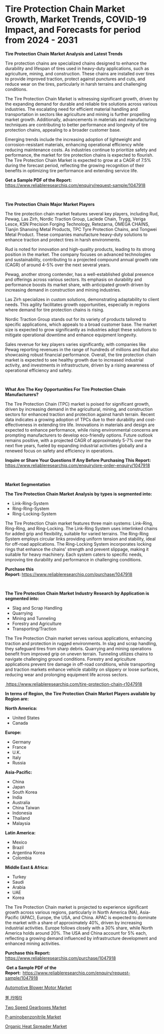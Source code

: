 <p><h1>Tire Protection Chain Market Growth, Market Trends, COVID-19 Impact, and Forecasts for period from 2024 - 2031</h1></p><p><strong>Tire Protection Chain Market Analysis and Latest Trends</strong></p>
<p><p>Tire protection chains are specialized chains designed to enhance the durability and lifespan of tires used in heavy-duty applications, such as agriculture, mining, and construction. These chains are installed over tires to provide improved traction, protect against punctures and cuts, and reduce wear on the tires, particularly in harsh terrains and challenging conditions.</p><p>The Tire Protection Chain Market is witnessing significant growth, driven by the expanding demand for durable and reliable tire solutions across various industries. The escalating need for efficient material handling and transportation in sectors like agriculture and mining is further propelling market growth. Additionally, advancements in materials and manufacturing techniques are contributing to better performance and longevity of tire protection chains, appealing to a broader customer base.</p><p>Emerging trends include the increasing adoption of lightweight and corrosion-resistant materials, enhancing operational efficiency while reducing maintenance costs. As industries continue to prioritize safety and performance, the market for tire protection chains is expected to flourish. The Tire Protection Chain Market is expected to grow at a CAGR of 7.5% during the forecast period, reflecting the growing recognition of their benefits in optimizing tire performance and extending service life.</p></p>
<p><strong>Get a Sample PDF of the Report:&nbsp;</strong> <a href="https://www.reliableresearchiq.com/enquiry/request-sample/1047918?utm_campaign=99&utm_medium=2&utm_source=Github&utm_content=ia&utm_term=02112024&utm_id=tire-protection-chain">https://www.reliableresearchiq.com/enquiry/request-sample/1047918</a></p>
<p>&nbsp;</p>
<p><strong>Tire Protection Chain Major Market Players</strong></p>
<p><p>The tire protection chain market features several key players, including Rud, Pewag, Las Zirh, Nordic Traction Group, Laclede Chain, Trygg, Veriga Lesce, KSN Precision Forging Technology, Retezarna, OMEGA CHAINS, Tianjin Shanxing Metal Products, TPC Tyre Protection Chains, and Tongwei Metal Product. These companies manufacture heavy-duty solutions to enhance traction and protect tires in harsh environments.</p><p>Rud is noted for innovation and high-quality products, leading to its strong position in the market. The company focuses on advanced technologies and sustainability, contributing to a projected compound annual growth rate (CAGR) of around 4-5% over the next several years.</p><p>Pewag, another strong contender, has a well-established global presence and offerings across various sectors. Its emphasis on durability and performance boosts its market share, with anticipated growth driven by increasing demand in construction and mining industries.</p><p>Las Zirh specializes in custom solutions, demonstrating adaptability to client needs. This agility facilitates growth opportunities, especially in regions where demand for tire protection chains is rising.</p><p>Nordic Traction Group stands out for its variety of products tailored to specific applications, which appeals to a broad customer base. The market size is expected to grow significantly as industries adopt these solutions to mitigate operational downtime and enhance equipment longevity.</p><p>Sales revenue for key players varies significantly, with companies like Pewag reporting revenues in the range of hundreds of millions and Rud also showcasing robust financial performance. Overall, the tire protection chain market is expected to see healthy growth due to increased industrial activity, and investments in infrastructure, driven by a rising awareness of operational efficiency and safety.</p></p>
<p>&nbsp;</p>
<p><strong>What Are The Key Opportunities For Tire Protection Chain Manufacturers?</strong></p>
<p><p>The Tire Protection Chain (TPC) market is poised for significant growth, driven by increasing demand in the agricultural, mining, and construction sectors for enhanced traction and protection against harsh terrain. Recent data indicates a growing adoption of TPCs due to their durability and cost-effectiveness in extending tire life. Innovations in materials and design are expected to enhance performance, while rising environmental concerns are prompting manufacturers to develop eco-friendly options. Future outlook remains positive, with a projected CAGR of approximately 5-7% over the next five years, fueled by expanding industrial activities globally and a renewed focus on safety and efficiency in operations.</p></p>
<p><strong>Inquire or Share Your Questions If Any Before Purchasing This Report:</strong> <a href="https://www.reliableresearchiq.com/enquiry/pre-order-enquiry/1047918?utm_campaign=99&utm_medium=2&utm_source=Github&utm_content=ia&utm_term=02112024&utm_id=tire-protection-chain">https://www.reliableresearchiq.com/enquiry/pre-order-enquiry/1047918</a></p>
<p>&nbsp;</p>
<p><strong>Market Segmentation</strong></p>
<p><strong>The Tire Protection Chain Market Analysis by types is segmented into:</strong></p>
<p><ul><li>Link-Ring-System</li><li>Ring-Ring-System</li><li>Ring-Locking-System</li></ul></p>
<p><p>The Tire Protection Chain market features three main systems: Link-Ring, Ring-Ring, and Ring-Locking. The Link-Ring System uses interlinked chains for added grip and flexibility, suitable for varied terrains. The Ring-Ring System employs circular links providing uniform tension and stability, ideal for off-road applications. The Ring-Locking System incorporates locking rings that enhance the chains' strength and prevent slippage, making it suitable for heavy machinery. Each system caters to specific needs, improving tire durability and performance in challenging conditions.</p></p>
<p><strong>Purchase this Report:&nbsp;</strong><a href="https://www.reliableresearchiq.com/purchase/1047918?utm_campaign=99&utm_medium=2&utm_source=Github&utm_content=ia&utm_term=02112024&utm_id=tire-protection-chain">https://www.reliableresearchiq.com/purchase/1047918</a></p>
<p>&nbsp;</p>
<p><strong>The Tire Protection Chain Market Industry Research by Application is segmented into:</strong></p>
<p><ul><li>Slag and Scrap Handling</li><li>Quarrying</li><li>Mining and Tunneling</li><li>Forestry and Agriculture</li><li>Transporting/Traction</li></ul></p>
<p><p>The Tire Protection Chain market serves various applications, enhancing traction and protection in rugged environments. In slag and scrap handling, they safeguard tires from sharp debris. Quarrying and mining operations benefit from improved grip on uneven terrain. Tunneling utilizes chains to navigate challenging ground conditions. Forestry and agriculture applications prevent tire damage in off-road conditions, while transporting and traction markets enhance vehicle stability on slippery or loose surfaces, reducing wear and prolonging equipment life across sectors.</p></p>
<p><a href="https://www.reliableresearchiq.com/tire-protection-chain-r1047918?utm_campaign=99&utm_medium=2&utm_source=Github&utm_content=ia&utm_term=02112024&utm_id=tire-protection-chain">&nbsp;https://www.reliableresearchiq.com/tire-protection-chain-r1047918</a></p>
<p><strong>In terms of Region, the Tire Protection Chain Market Players available by Region are:</strong></p>
<p>
    <p> <strong> North America: </strong>
        <ul>
            <li>United States</li>
            <li>Canada</li>
        </ul>
        </p> 
    <p> <strong> Europe: </strong>
        <ul>
            <li>Germany</li>
            <li>France</li>
            <li>U.K.</li>
            <li>Italy</li>
            <li>Russia</li>
        </ul>
        </p> 
    <p> <strong> Asia-Pacific: </strong>
        <ul>
            <li>China</li>
            <li>Japan</li>
            <li>South Korea</li>
            <li>India</li>
            <li>Australia</li>
            <li>China Taiwan</li>
            <li>Indonesia</li>
            <li>Thailand</li>
            <li>Malaysia</li>
        </ul>
        </p> 
    <p> <strong> Latin America: </strong>
        <ul>
            <li>Mexico</li>
            <li>Brazil</li>
            <li>Argentina Korea</li>
            <li>Colombia</li>
        </ul>
        </p> 
    <p> <strong> Middle East & Africa: </strong>
        <ul>
            <li>Turkey</li>
            <li>Saudi</li>
            <li>Arabia</li>
            <li>UAE</li>
            <li>Korea</li>
        </ul>
    </p>
    </p>
<p><p>The Tire Protection Chain market is projected to experience significant growth across various regions, particularly in North America (NA), Asia-Pacific (APAC), Europe, the USA, and China. APAC is expected to dominate the market with a share of approximately 40%, driven by increasing industrial activities. Europe follows closely with a 30% share, while North America holds around 20%. The USA and China account for 5% each, reflecting a growing demand influenced by infrastructure development and enhanced mining activities.</p></p>
<p><strong>Purchase this Report: </strong><a href="https://www.reliableresearchiq.com/purchase/1047918?utm_campaign=99&utm_medium=2&utm_source=Github&utm_content=ia&utm_term=02112024&utm_id=tire-protection-chain">https://www.reliableresearchiq.com/purchase/1047918</a></p>
<p>&nbsp;<strong>Get a Sample PDF of the Report:&nbsp;&nbsp;</strong><a href="https://www.reliableresearchiq.com/enquiry/request-sample/1047918?utm_campaign=99&utm_medium=2&utm_source=Github&utm_content=ia&utm_term=02112024&utm_id=tire-protection-chain">https://www.reliableresearchiq.com/enquiry/request-sample/1047918</a></p>
<p><strong></strong></p>
<p><p><a href="https://github.com/anidillnagatat/Market-Research-Report-List-1/blob/main/automotive-blower-motor-market.md?utm_campaign=99&utm_medium=2&utm_source=Github&utm_content=ia&utm_term=02112024&utm_id=tire-protection-chain">Automotive Blower Motor Market</a></p><p><a href="https://github.com/sougarounis/Market-Research-Report-List-6/blob/main/759256721847.md?utm_campaign=99&utm_medium=2&utm_source=Github&utm_content=ia&utm_term=02112024&utm_id=tire-protection-chain">볼 카메라</a></p><p><a href="https://github.com/danyelltzmol/Market-Research-Report-List-1/blob/main/two-speed-gearboxes-market.md?utm_campaign=99&utm_medium=2&utm_source=Github&utm_content=ia&utm_term=02112024&utm_id=tire-protection-chain">Two Speed Gearboxes Market</a></p><p><a href="https://www.linkedin.com/pulse/p-aminobenzonitrile-market-global-insights-regional-mmc5e?utm_campaign=99&utm_medium=2&utm_source=Github&utm_content=ia&utm_term=02112024&utm_id=tire-protection-chain">P-aminobenzonitrile Market</a></p><p><a href="https://issuu.com/reportprime-2/docs/organic-heat-spreader-market-size-2_3f0928cd2f1ea0?utm_campaign=99&utm_medium=2&utm_source=Github&utm_content=ia&utm_term=02112024&utm_id=tire-protection-chain">Organic Heat Spreader Market</a></p></p>